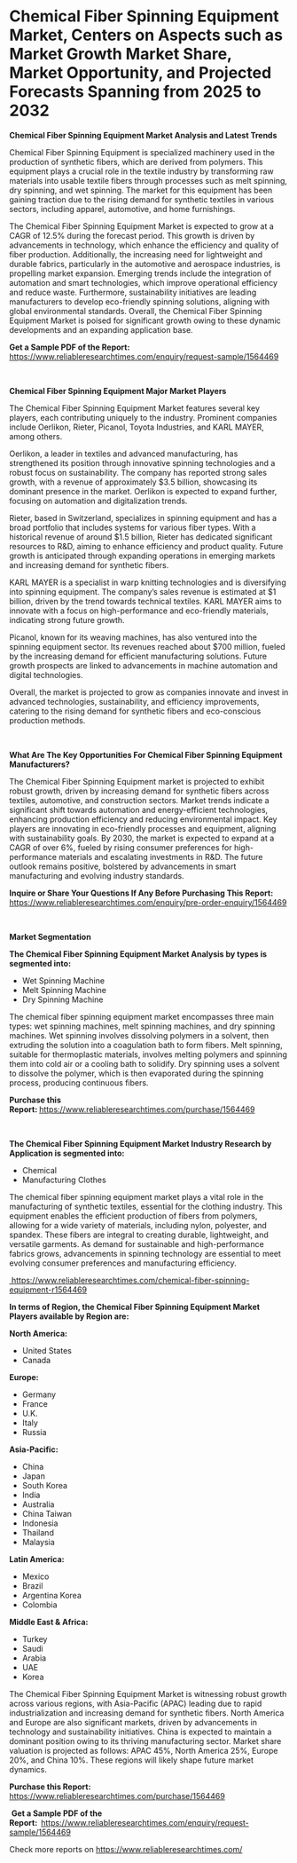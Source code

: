 <p><h1>Chemical Fiber Spinning Equipment Market, Centers on Aspects such as Market Growth Market Share, Market Opportunity, and Projected Forecasts Spanning from 2025 to 2032</h1></p><p><strong>Chemical Fiber Spinning Equipment Market Analysis and Latest Trends</strong></p>
<p><p>Chemical Fiber Spinning Equipment is specialized machinery used in the production of synthetic fibers, which are derived from polymers. This equipment plays a crucial role in the textile industry by transforming raw materials into usable textile fibers through processes such as melt spinning, dry spinning, and wet spinning. The market for this equipment has been gaining traction due to the rising demand for synthetic textiles in various sectors, including apparel, automotive, and home furnishings.</p><p>The Chemical Fiber Spinning Equipment Market is expected to grow at a CAGR of 12.5% during the forecast period. This growth is driven by advancements in technology, which enhance the efficiency and quality of fiber production. Additionally, the increasing need for lightweight and durable fabrics, particularly in the automotive and aerospace industries, is propelling market expansion. Emerging trends include the integration of automation and smart technologies, which improve operational efficiency and reduce waste. Furthermore, sustainability initiatives are leading manufacturers to develop eco-friendly spinning solutions, aligning with global environmental standards. Overall, the Chemical Fiber Spinning Equipment Market is poised for significant growth owing to these dynamic developments and an expanding application base.</p></p>
<p><strong>Get a Sample PDF of the Report:&nbsp;</strong> <a href="https://www.reliableresearchtimes.com/enquiry/request-sample/1564469?utm_campaign=3004&utm_medium=2&utm_source=Github&utm_content=ia&utm_term=11042025&utm_id=chemical-fiber-spinning-equipment">https://www.reliableresearchtimes.com/enquiry/request-sample/1564469</a></p>
<p>&nbsp;</p>
<p><strong>Chemical Fiber Spinning Equipment Major Market Players</strong></p>
<p><p>The Chemical Fiber Spinning Equipment Market features several key players, each contributing uniquely to the industry. Prominent companies include Oerlikon, Rieter, Picanol, Toyota Industries, and KARL MAYER, among others.</p><p>Oerlikon, a leader in textiles and advanced manufacturing, has strengthened its position through innovative spinning technologies and a robust focus on sustainability. The company has reported strong sales growth, with a revenue of approximately $3.5 billion, showcasing its dominant presence in the market. Oerlikon is expected to expand further, focusing on automation and digitalization trends.</p><p>Rieter, based in Switzerland, specializes in spinning equipment and has a broad portfolio that includes systems for various fiber types. With a historical revenue of around $1.5 billion, Rieter has dedicated significant resources to R&D, aiming to enhance efficiency and product quality. Future growth is anticipated through expanding operations in emerging markets and increasing demand for synthetic fibers.</p><p>KARL MAYER is a specialist in warp knitting technologies and is diversifying into spinning equipment. The company’s sales revenue is estimated at $1 billion, driven by the trend towards technical textiles. KARL MAYER aims to innovate with a focus on high-performance and eco-friendly materials, indicating strong future growth.</p><p>Picanol, known for its weaving machines, has also ventured into the spinning equipment sector. Its revenues reached about $700 million, fueled by the increasing demand for efficient manufacturing solutions. Future growth prospects are linked to advancements in machine automation and digital technologies.</p><p>Overall, the market is projected to grow as companies innovate and invest in advanced technologies, sustainability, and efficiency improvements, catering to the rising demand for synthetic fibers and eco-conscious production methods.</p></p>
<p>&nbsp;</p>
<p><strong>What Are The Key Opportunities For Chemical Fiber Spinning Equipment Manufacturers?</strong></p>
<p><p>The Chemical Fiber Spinning Equipment market is projected to exhibit robust growth, driven by increasing demand for synthetic fibers across textiles, automotive, and construction sectors. Market trends indicate a significant shift towards automation and energy-efficient technologies, enhancing production efficiency and reducing environmental impact. Key players are innovating in eco-friendly processes and equipment, aligning with sustainability goals. By 2030, the market is expected to expand at a CAGR of over 6%, fueled by rising consumer preferences for high-performance materials and escalating investments in R&D. The future outlook remains positive, bolstered by advancements in smart manufacturing and evolving industry standards.</p></p>
<p><strong>Inquire or Share Your Questions If Any Before Purchasing This Report:</strong> <a href="https://www.reliableresearchtimes.com/enquiry/pre-order-enquiry/1564469?utm_campaign=3004&utm_medium=2&utm_source=Github&utm_content=ia&utm_term=11042025&utm_id=chemical-fiber-spinning-equipment">https://www.reliableresearchtimes.com/enquiry/pre-order-enquiry/1564469</a></p>
<p>&nbsp;</p>
<p><strong>Market Segmentation</strong></p>
<p><strong>The Chemical Fiber Spinning Equipment Market Analysis by types is segmented into:</strong></p>
<p><ul><li>Wet Spinning Machine</li><li>Melt Spinning Machine</li><li>Dry Spinning Machine</li></ul></p>
<p><p>The chemical fiber spinning equipment market encompasses three main types: wet spinning machines, melt spinning machines, and dry spinning machines. Wet spinning involves dissolving polymers in a solvent, then extruding the solution into a coagulation bath to form fibers. Melt spinning, suitable for thermoplastic materials, involves melting polymers and spinning them into cold air or a cooling bath to solidify. Dry spinning uses a solvent to dissolve the polymer, which is then evaporated during the spinning process, producing continuous fibers.</p></p>
<p><strong>Purchase this Report:&nbsp;</strong><a href="https://www.reliableresearchtimes.com/purchase/1564469?utm_campaign=3004&utm_medium=2&utm_source=Github&utm_content=ia&utm_term=11042025&utm_id=chemical-fiber-spinning-equipment">https://www.reliableresearchtimes.com/purchase/1564469</a></p>
<p>&nbsp;</p>
<p><strong>The Chemical Fiber Spinning Equipment Market Industry Research by Application is segmented into:</strong></p>
<p><ul><li>Chemical</li><li>Manufacturing Clothes</li></ul></p>
<p><p>The chemical fiber spinning equipment market plays a vital role in the manufacturing of synthetic textiles, essential for the clothing industry. This equipment enables the efficient production of fibers from polymers, allowing for a wide variety of materials, including nylon, polyester, and spandex. These fibers are integral to creating durable, lightweight, and versatile garments. As demand for sustainable and high-performance fabrics grows, advancements in spinning technology are essential to meet evolving consumer preferences and manufacturing efficiency.</p></p>
<p><a href="https://www.reliableresearchtimes.com/chemical-fiber-spinning-equipment-r1564469?utm_campaign=3004&utm_medium=2&utm_source=Github&utm_content=ia&utm_term=11042025&utm_id=chemical-fiber-spinning-equipment">&nbsp;https://www.reliableresearchtimes.com/chemical-fiber-spinning-equipment-r1564469</a></p>
<p><strong>In terms of Region, the Chemical Fiber Spinning Equipment Market Players available by Region are:</strong></p>
<p>
    <p> <strong> North America: </strong>
        <ul>
            <li>United States</li>
            <li>Canada</li>
        </ul>
        </p> 
    <p> <strong> Europe: </strong>
        <ul>
            <li>Germany</li>
            <li>France</li>
            <li>U.K.</li>
            <li>Italy</li>
            <li>Russia</li>
        </ul>
        </p> 
    <p> <strong> Asia-Pacific: </strong>
        <ul>
            <li>China</li>
            <li>Japan</li>
            <li>South Korea</li>
            <li>India</li>
            <li>Australia</li>
            <li>China Taiwan</li>
            <li>Indonesia</li>
            <li>Thailand</li>
            <li>Malaysia</li>
        </ul>
        </p> 
    <p> <strong> Latin America: </strong>
        <ul>
            <li>Mexico</li>
            <li>Brazil</li>
            <li>Argentina Korea</li>
            <li>Colombia</li>
        </ul>
        </p> 
    <p> <strong> Middle East & Africa: </strong>
        <ul>
            <li>Turkey</li>
            <li>Saudi</li>
            <li>Arabia</li>
            <li>UAE</li>
            <li>Korea</li>
        </ul>
    </p>
    </p>
<p><p>The Chemical Fiber Spinning Equipment Market is witnessing robust growth across various regions, with Asia-Pacific (APAC) leading due to rapid industrialization and increasing demand for synthetic fibers. North America and Europe are also significant markets, driven by advancements in technology and sustainability initiatives. China is expected to maintain a dominant position owing to its thriving manufacturing sector. Market share valuation is projected as follows: APAC 45%, North America 25%, Europe 20%, and China 10%. These regions will likely shape future market dynamics.</p></p>
<p><strong>Purchase this Report: </strong><a href="https://www.reliableresearchtimes.com/purchase/1564469?utm_campaign=3004&utm_medium=2&utm_source=Github&utm_content=ia&utm_term=11042025&utm_id=chemical-fiber-spinning-equipment">https://www.reliableresearchtimes.com/purchase/1564469</a></p>
<p>&nbsp;<strong>Get a Sample PDF of the Report:&nbsp;&nbsp;</strong><a href="https://www.reliableresearchtimes.com/enquiry/request-sample/1564469?utm_campaign=3004&utm_medium=2&utm_source=Github&utm_content=ia&utm_term=11042025&utm_id=chemical-fiber-spinning-equipment">https://www.reliableresearchtimes.com/enquiry/request-sample/1564469</a></p>
<p><strong></strong></p>
<p>Check more reports on <a href="https://www.reliableresearchtimes.com/?utm_campaign=3004&utm_medium=2&utm_source=Github&utm_content=ia&utm_term=11042025&utm_id=chemical-fiber-spinning-equipment">https://www.reliableresearchtimes.com/</a></p>